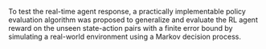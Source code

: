 To test the real-time agent response, a practically implementable policy evaluation algorithm was proposed to
generalize and evaluate the RL agent reward on the unseen state-action pairs with a finite error bound by simulating
a real-world environment using a Markov decision process.

